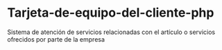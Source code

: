 # Tarjeta-de-equipo-del-cliente-php
Sistema de atención de servicios relacionadas con el artículo o servicios ofrecidos por parte de la empresa
